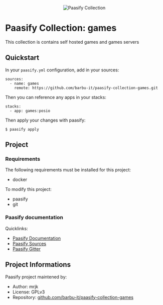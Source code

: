 <p align='center'>
<img src="https://github.com/barbu-it/paasify/raw/main/logo/paasify_collection.svg" alt="Paasify Collection">
</p>

# Paasify Collection: games

This collection is contains self hosted games and games servers

## Quickstart

In your `paasify.yml` configuration, add in your sources:
```
sources:
  - name: games
    remote: https://github.com/barbu-it/paasify-collection-games.git
```

Then you can reference any apps in your stacks:
```
stacks:
  - app: games:posio
```

Then apply your changes with paasify:
```
$ paasify apply
```


## Project

### Requirements

The following requirements must be installed for this project:

* docker

To modify this project:

* paasify
* git

### Paasify documentation

Quicklinks:

* [Paasify Documentation](https://barbu-it.github.io/paasify/)
* [Paasify Sources](https://github.com/barbu-it/paasify)
* [Paasify Gitter](https://gitter.im/barbu-it/paasify)


## Project Informations

Paasify project maintened by:

* Author: mrjk
* License: GPLv3
* Repository: [github.com/barbu-it/paasify-collection-games](https://github.com/barbu-it/paasify-collection-games.git)

